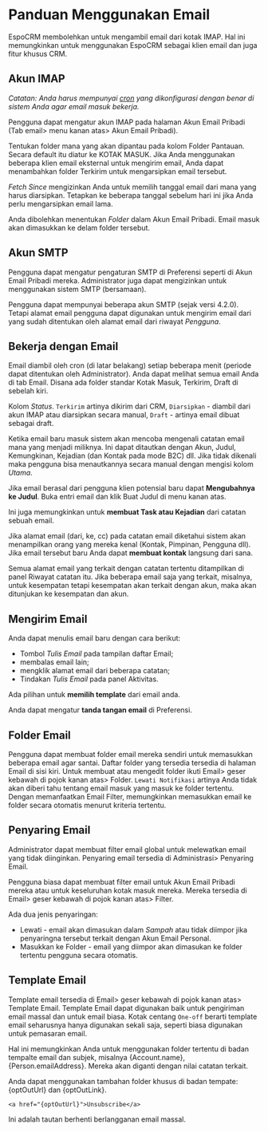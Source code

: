 # Panduan Menggunakan Email

EspoCRM membolehkan untuk mengambil email dari kotak IMAP. Hal ini memungkinkan untuk menggunakan EspoCRM sebagai klien email dan juga  fitur khusus CRM.

## Akun IMAP

*Catatan: Anda harus mempunyai [cron](https://github.com/espocrm/documentation/blob/master/administration/server-configuration.md#setup-a-crontab) yang dikonfigurasi dengan benar di sistem Anda agar email masuk bekerja.*

Pengguna dapat mengatur akun IMAP pada halaman Akun Email Pribadi (Tab email> menu kanan atas> Akun Email Pribadi).

Tentukan folder mana yang akan dipantau pada kolom Folder Pantauan. Secara default itu diatur ke KOTAK MASUK. Jika Anda menggunakan beberapa klien email eksternal untuk mengirim email, Anda dapat menambahkan folder Terkirim untuk mengarsipkan email tersebut.

*Fetch Since* mengizinkan Anda untuk memilih tanggal email dari mana yang harus diarsipkan. Tetapkan ke beberapa tanggal sebelum hari ini jika Anda perlu mengarsipkan email lama.

Anda dibolehkan menentukan *Folder* dalam Akun Email Pribadi. Email masuk akan dimasukkan ke delam folder tersebut.

## Akun SMTP

Pengguna dapat mengatur pengaturan SMTP di Preferensi seperti di Akun Email Pribadi mereka. Administrator juga dapat mengizinkan untuk menggunakan sistem SMTP (bersamaan).

Pengguna dapat mempunyai beberapa akun SMTP (sejak versi 4.2.0). Tetapi alamat email pengguna dapat digunakan untuk mengirim email dari yang sudah ditentukan oleh alamat email dari riwayat *Pengguna*.

## Bekerja dengan Email

Email diambil oleh cron (di latar belakang) setiap beberapa menit (periode dapat ditentukan oleh Administrator).
Anda dapat melihat semua email Anda di tab Email. Disana ada folder standar Kotak Masuk, Terkirim, Draft di sebelah kiri.

Kolom *Status*. `Terkirim` artinya dikirim dari CRM, `Diarsipkan` - diambil dari akun IMAP atau diarsipkan secara manual, `Draft` - artinya email dibuat sebagai draft.

Ketika email baru masuk sistem akan mencoba mengenali catatan email mana yang menjadi miliknya. Ini dapat ditautkan dengan Akun, Judul, Kemungkinan, Kejadian (dan Kontak pada mode B2C) dll. Jika tidak dikenali maka pengguna bisa menautkannya secara manual dengan mengisi kolom *Utama*.

Jika email berasal dari pengguna klien potensial baru dapat **Mengubahnya ke Judul**. Buka entri email dan klik Buat Judul di menu kanan atas.

Ini juga memungkinkan untuk **membuat Task atau Kejadian** dari catatan sebuah email.

Jika alamat email (dari, ke, cc) pada catatan email diketahui sistem akan menampilkan orang yang mereka kenal (Kontak, Pimpinan, Pengguna dll). Jika email tersebut baru Anda dapat **membuat kontak** langsung dari sana.

Semua alamat email yang terkait dengan catatan tertentu ditampilkan di panel Riwayat catatan itu. Jika beberapa email saja yang terkait, misalnya, untuk kesempatan tetapi kesempatan akan terkait dengan akun, maka akan ditunjukan ke kesempatan dan akun.

## Mengirim Email

Anda dapat menulis email baru dengan cara berikut:
* Tombol *Tulis Email* pada tampilan daftar Email;
* membalas email lain;
* mengklik alamat email dari beberapa catatan;
* Tindakan *Tulis Email* pada panel Aktivitas.

Ada pilihan untuk **memilih template** dari email anda.

Anda dapat mengatur **tanda tangan email** di Preferensi.

## Folder Email

Pengguna dapat membuat folder email mereka sendiri untuk memasukkan beberapa email agar santai. Daftar folder yang tersedia tersedia di halaman Email di sisi kiri. Untuk membuat atau mengedit folder ikuti Email> geser kebawah di pojok kanan atas> Folder. `Lewati Notifikasi` artinya Anda tidak akan diberi tahu tentang email masuk yang masuk ke folder tertentu. Dengan memanfaatkan Email Filter, memungkinkan memasukkan email ke folder secara otomatis menurut kriteria tertentu.

## Penyaring Email

Administrator dapat membuat filter email global untuk melewatkan email yang tidak diinginkan. Penyaring email tersedia di Administrasi> Penyaring Email.

Pengguna biasa dapat membuat filter email untuk Akun Email Pribadi mereka atau untuk keseluruhan kotak masuk mereka. Mereka tersedia di Email> geser kebawah di pojok kanan atas> Filter.

Ada dua jenis penyaringan:
* Lewati - email akan dimasukan dalam *Sampah* atau tidak diimpor jika penyaringna tersebut terkait dengan Akun Email Personal.
* Masukkan ke Folder - email yang diimpor akan dimasukan ke folder tertentu pengguna secara otomatis.

## Template Email

Template email tersedia di Email> geser kebawah di pojok kanan atas> Template Email. Template Email dapat digunakan baik untuk pengiriman email massal dan untuk email biasa. Kotak centang `One-off` berarti template email seharusnya hanya digunakan sekali saja, seperti biasa digunakan untuk pemasaran email.

Hal ini memungkinkan Anda untuk menggunakan folder tertentu di badan tempalte email dan subjek, misalnya {Account.name}, {Person.emailAddress}. Mereka akan diganti dengan nilai catatan terkait.

Anda dapat menggunakan tambahan folder khusus di badan tempate: {optOutUrl} dan {optOutLink}.
```
<a href="{optOutUrl}">Unsubscribe</a>
```
Ini adalah tautan berhenti berlangganan email massal.
